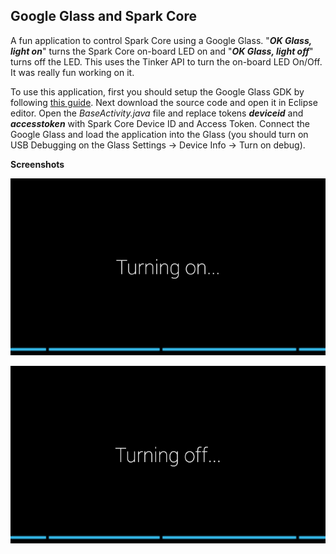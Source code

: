 Google Glass and Spark Core
---------------------------

A fun application to control Spark Core using a Google Glass. "***OK Glass, light on***" turns the Spark Core on-board LED on and "***OK Glass, light off***" turns off the LED. This uses the Tinker API to turn the on-board LED On/Off. It was really fun working on it.

To use this application, first you should setup the Google Glass GDK by following [this guide][1]. Next download the source code and open it in Eclipse editor. Open the *BaseActivity.java* file and replace tokens ***deviceid*** and ***accesstoken*** with Spark Core Device ID and Access Token. Connect the Google Glass and load the application into the Glass (you should turn on USB Debugging on the Glass Settings -> Device Info -> Turn on debug).

**Screenshots**

![enter image description here][2]

![enter image description here][3]


  [1]: https://developers.google.com/glass/develop/gdk/quick-start
  [2]: https://raw.githubusercontent.com/krvarma/glasscore/master/turningon.png
  [3]: https://raw.githubusercontent.com/krvarma/glasscore/master/turningoff.png